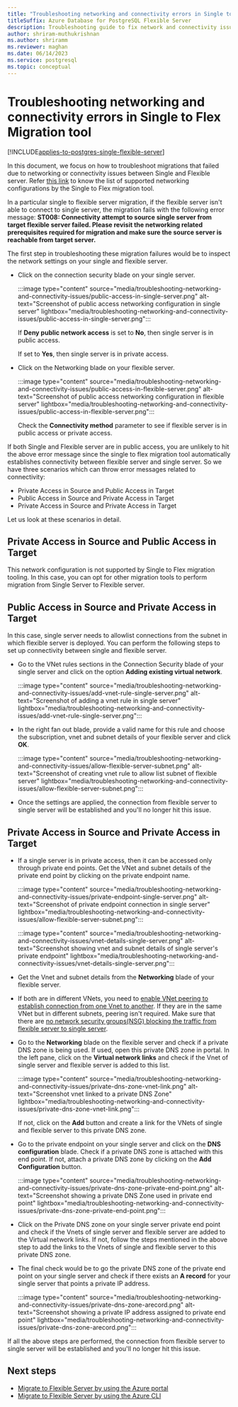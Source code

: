```yaml
---
title: "Troubleshooting networking and connectivity errors in Single to Flex Migration tool"
titleSuffix: Azure Database for PostgreSQL Flexible Server
description: Troubleshooting guide to fix network and connectivity issues in Single to Flex migration tool.
author: shriram-muthukrishnan
ms.author: shriramm
ms.reviewer: maghan
ms.date: 06/14/2023
ms.service: postgresql
ms.topic: conceptual
---
```


# Troubleshooting networking and connectivity errors in Single to Flex Migration tool

[!INCLUDE[applies-to-postgres-single-flexible-server](../includes/applies-to-postgresql-single-flexible-server.md)]

In this document, we focus on how to troubleshoot migrations that failed due to networking or connectivity issues between Single and Flexible server. Refer [this link](concepts-single-to-flexible.md) to know the list of supported networking configurations by the Single to Flex migration tool.

In a particular single to flexible server migration, if the flexible server isn't able to connect to single server, the migration fails with the following error message:
**ST008: Connectivity attempt to source single server from target flexible server failed. Please revisit the networking related prerequisites required for migration and make sure the source server is reachable from target server.**

The first step in troubleshooting these migration failures would be to inspect the network settings on your single and flexible server.

* Click on the connection security blade on your single server.

    :::image type="content" source="media/troubleshooting-networking-and-connectivity-issues/public-access-in-single-server.png" alt-text="Screenshot of public access networking configuration in single server" lightbox="media/troubleshooting-networking-and-connectivity-issues/public-access-in-single-server.png":::

    If **Deny public network access** is set to **No**, then single server is in public access.
    
    If set to **Yes**, then single server is in private access.

* Click on the Networking blade on your flexible server.

    :::image type="content" source="media/troubleshooting-networking-and-connectivity-issues/public-access-in-flexible-server.png" alt-text="Screenshot of public access networking configuration in flexible server" lightbox="media/troubleshooting-networking-and-connectivity-issues/public-access-in-flexible-server.png":::

    Check the **Connectivity method** parameter to see if flexible server is in public access or private access.

If both Single and Flexible server are in public access, you are unlikely to hit the above error message since the single to flex migration tool automatically establishes connectivity between flexible server and single server. So we have three scenarios which can throw error messages related to connectivity:

 - Private Access in Source and Public Access in Target 
 - Public Access in Source and Private Access in Target
 - Private Access in Source and Private Access in Target

Let us look at these scenarios in detail.

## Private Access in Source and Public Access in Target
This network configuration is not supported by Single to Flex migration tooling. In this case, you can opt for other migration tools to perform migration from Single Server to Flexible server.

## Public Access in Source and Private Access in Target
In this case, single server needs to allowlist connections from the subnet in which flexible server is deployed. You can perform the following steps to set up connectivity between single and flexible server.

* Go to the VNet rules sections in the Connection Security blade of your single server and click on the option **Adding existing virtual network**.

    :::image type="content" source="media/troubleshooting-networking-and-connectivity-issues/add-vnet-rule-single-server.png" alt-text="Screenshot of adding a vnet rule in single server" lightbox="media/troubleshooting-networking-and-connectivity-issues/add-vnet-rule-single-server.png":::

* In the right fan out blade, provide a valid name for this rule and choose the subscription, vnet and subnet details of your flexible server and click **OK**.

    :::image type="content" source="media/troubleshooting-networking-and-connectivity-issues/allow-flexible-server-subnet.png" alt-text="Screenshot of creating vnet rule to allow list subnet of flexible server" lightbox="media/troubleshooting-networking-and-connectivity-issues/allow-flexible-server-subnet.png":::

* Once the settings are applied, the connection from flexible server to single server will be established and you'll no longer hit this issue.

## Private Access in Source and Private Access in Target

* If a single server is in private access, then it can be accessed only through private end points. Get the VNet and subnet details of the private end point by clicking on the private endpoint name.

    :::image type="content" source="media/troubleshooting-networking-and-connectivity-issues/private-endpoint-single-server.png" alt-text="Screenshot of private endpoint connection in single server" lightbox="media/troubleshooting-networking-and-connectivity-issues/allow-flexible-server-subnet.png":::

    :::image type="content" source="media/troubleshooting-networking-and-connectivity-issues/vnet-details-single-server.png" alt-text="Screenshot showing vnet and subnet details of single server's private endpoint" lightbox="media/troubleshooting-networking-and-connectivity-issues/vnet-details-single-server.png":::

* Get the Vnet and subnet details from the **Networking** blade of your flexible server.

* If both are in different VNets, you need to [enable VNet peering to establish connection from one Vnet to another](../../virtual-network/tutorial-connect-virtual-networks-portal.md). If they are in the same VNet but in different subnets, peering isn't required. Make sure that there are [no network security groups(NSG) blocking the traffic from flexible server to single server](../../virtual-network/network-security-group-how-it-works.md).

* Go to the **Networking** blade on the flexible server and check if a private DNS zone is being used. If used, open this private DNS zone in portal. In the left pane, click on the **Virtual network links** and check if the Vnet of single server and flexible server is added to this list.

    :::image type="content" source="media/troubleshooting-networking-and-connectivity-issues/private-dns-zone-vnet-link.png" alt-text="Screenshot vnet linked to a private DNS Zone" lightbox="media/troubleshooting-networking-and-connectivity-issues/private-dns-zone-vnet-link.png":::

    If not, click on the **Add** button and create a link for the VNets of single and flexible server to this private DNS zone.

* Go to the private endpoint on your single server and click on the **DNS configuration** blade. Check if a private DNS zone is attached with this end point. If not, attach a private DNS zone by clicking on the **Add Configuration** button.

    :::image type="content" source="media/troubleshooting-networking-and-connectivity-issues/private-dns-zone-private-end-point.png" alt-text="Screenshot showing a private DNS Zone used in private end point" lightbox="media/troubleshooting-networking-and-connectivity-issues/private-dns-zone-private-end-point.png":::

* Click on the Private DNS zone on your single server private end point and check if the Vnets of single server and flexible server are added to the Virtual network links. If not, follow the steps mentioned in the above step to add the links to the Vnets of single and flexible server to this private DNS zone.

* The final check would be to go the private DNS zone of the private end point on your single server and check if there exists an **A record** for your single server that points a private IP address.

    :::image type="content" source="media/troubleshooting-networking-and-connectivity-issues/private-dns-zone-arecord.png" alt-text="Screenshot showing a private IP address assigned to private end point" lightbox="media/troubleshooting-networking-and-connectivity-issues/private-dns-zone-arecord.png":::

If all the above steps are performed, the connection from flexible server to single server will be established and you'll no longer hit this issue.

## Next steps

- [Migrate to Flexible Server by using the Azure portal](../migrate/how-to-migrate-single-to-flexible-portal.md)
- [Migrate to Flexible Server by using the Azure CLI](../migrate/how-to-migrate-single-to-flexible-cli.md)


